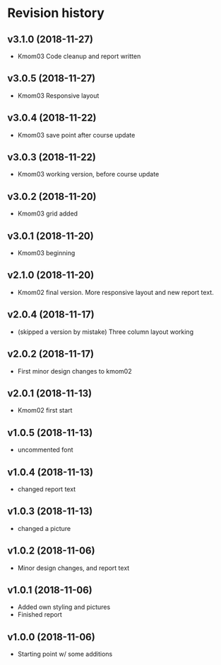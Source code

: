 Revision history
=======================

v3.1.0 (2018-11-27)
------------------------
* Kmom03 Code cleanup and report written

v3.0.5 (2018-11-27)
------------------------
* Kmom03 Responsive layout

v3.0.4 (2018-11-22)
------------------------
* Kmom03 save point after course update

v3.0.3 (2018-11-22)
------------------------
* Kmom03 working version, before course update

v3.0.2 (2018-11-20)
------------------------
* Kmom03 grid added

v3.0.1 (2018-11-20)
------------------------
* Kmom03 beginning

v2.1.0 (2018-11-20)
------------------------
* Kmom02 final version. More responsive layout and new report text.

v2.0.4 (2018-11-17)
------------------------
* (skipped a version by mistake)
Three column layout working

v2.0.2 (2018-11-17)
------------------------
* First minor design changes to kmom02


v2.0.1 (2018-11-13)
------------------------
* Kmom02 first start


v1.0.5 (2018-11-13)
------------------------
* uncommented font


v1.0.4 (2018-11-13)
------------------------
* changed report text


v1.0.3 (2018-11-13)
------------------------
* changed a picture


v1.0.2 (2018-11-06)
------------------------
* Minor design changes, and report text


v1.0.1 (2018-11-06)
------------------------
* Added own styling and pictures
* Finished report


v1.0.0 (2018-11-06)
------------------------
* Starting point w/ some additions
